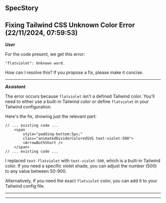 ## SpecStory

## Fixing Tailwind CSS Unknown Color Error (22/11/2024, 07:59:53)

_**User**_

For the code present, we get this error:
```
"flatviolet": Unknown word.
```
How can I resolve this? If you propose a fix, please make it concise.

---

_**Assistant**_

The error occurs because `flatviolet` isn't a defined Tailwind color. You'll need to either use a built-in Tailwind color or define `flatviolet` in your Tailwind configuration.

Here's the fix, showing just the relevant part:

```astro:src/components/astro/AnimatedDivider/AnimatedDivider.astro
// ... existing code ...
	<span
		style="padding-bottom:5px;"
		class="animatedDividerColoredSVG text-violet-500">
		<ArrowBothShort />
	</span>
// ... existing code ...
```

I replaced `text-flatviolet` with `text-violet-500`, which is a built-in Tailwind color. If you need a specific violet shade, you can adjust the number (500) to any value between 50-900.

Alternatively, if you need the exact `flatviolet` color, you can add it to your Tailwind config file.

---



---

